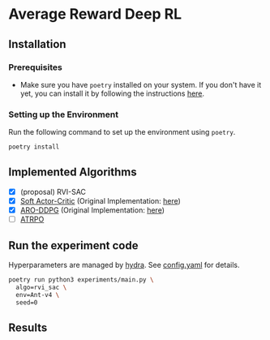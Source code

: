 # Average Reward Deep RL

## Installation

### Prerequisites

- Make sure you have `poetry` installed on your system. If you don't have it yet, you can install it by following the instructions [here](https://python-poetry.org/docs/#installation).

### Setting up the Environment

Run the following command to set up the environment using `poetry`.

```bash
poetry install
```

## Implemented Algorithms

- [x] (proposal) RVI-SAC
- [x] [Soft Actor-Critic](https://arxiv.org/abs/1801.01290) (Original Implementation: [here]())
- [x] [ARO-DDPG](https://arxiv.org/abs/2305.12239) (Original Implementation: [here](https://github.com/namansaxena9/ARO-DDPG))
- [ ] [ATRPO](https://arxiv.org/abs/2305.12239)

## Run the experiment code

Hyperparameters are managed by [hydra](https://hydra.cc/docs/intro/). See [config.yaml](experiments/conf/config.yaml) for details.

```bash
poetry run python3 experiments/main.py \
  algo=rvi_sac \
  env=Ant-v4 \
  seed=0
```

## Results